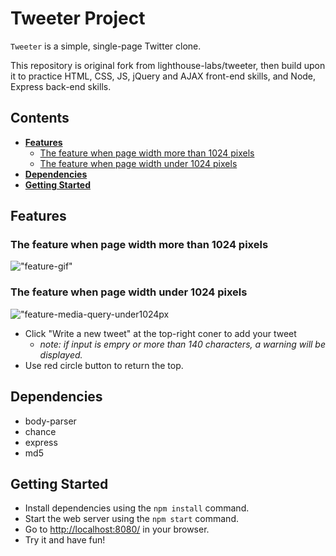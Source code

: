 # **Tweeter Project**

`Tweeter` is a simple, single-page Twitter clone.

This repository is original fork from lighthouse-labs/tweeter, then build upon it to practice HTML, CSS, JS, jQuery and AJAX front-end skills, and Node, Express back-end skills.

## **Contents**

  - [**Features**](#features)
    - [The feature when page width more than 1024 pixels](#the-feature-when-page-width-more-than-1024-pixels)
    - [The feature when page width under 1024 pixels](#the-feature-when-page-width-under-1024-pixels)
  - [**Dependencies**](#dependencies)
  - [**Getting Started**](#getting-started)

## **Features**
### The feature when page width more than 1024 pixels
!["feature-gif"](public/images/show.gif)

### The feature when page width under 1024 pixels
!["feature-media-query-under1024px](public/images/under1024.gif)

* Click "Write a new tweet" at the top-right coner to add your tweet
  * *note: if input is empry or more than 140 characters, a warning will be displayed.*
* Use red circle button to return the top.

## **Dependencies**
- body-parser
- chance
- express
- md5

## **Getting Started**

- Install dependencies using the `npm install` command.
- Start the web server using the `npm start` command. 
- Go to <http://localhost:8080/> in your browser.
- Try it and have fun!



